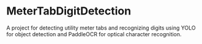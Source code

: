 # MeterTabDigitDetection
A project for detecting utility meter tabs and recognizing digits using YOLO for object detection and PaddleOCR for optical character recognition.
